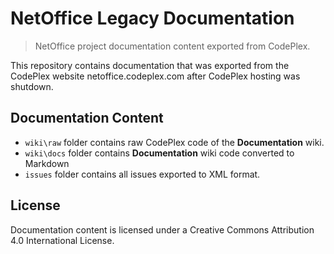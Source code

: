 # NetOffice Legacy Documentation

> NetOffice project documentation content exported from CodePlex.

This repository contains documentation that was exported from the CodePlex
website netoffice.codeplex.com after CodePlex hosting was shutdown.


## Documentation Content

* `wiki\raw` folder contains raw CodePlex code of the **Documentation** wiki.
* `wiki\docs` folder contains **Documentation** wiki code converted to Markdown
* `issues` folder contains all issues exported to XML format.

## License

Documentation content is licensed under a
Creative Commons Attribution 4.0 International License.
